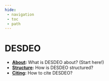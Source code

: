```yaml
---
hide:
 - navigation
 - toc
 - path
---
```

# DESDEO

- **[About](./about.md):** What is DESDEO about? (Start here!)
- **[Structure](./structure.md):** How is DESDEO structured?
- **[Citing](./citing.md):** How to cite DESDEO?